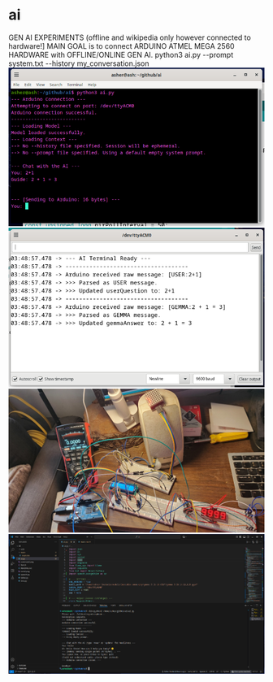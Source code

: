 # ai
GEN AI EXPERIMENTS (offline and wikipedia only however connected to hardware!]
MAIN GOAL is to connect ARDUINO ATMEL MEGA 2560 HARDWARE with OFFLINE/ONLINE GEN AI.
python3 ai.py --prompt system.txt --history my_conversation.json
![my-cool-screenshot](https://github.com/htmlfarmer/ai/blob/main/command.png)
![my-cool-screenshot](https://github.com/htmlfarmer/ai/blob/main/serial.png)
![my-cool-screenshot](https://github.com/htmlfarmer/ai/blob/main/hardware.jpg)
![my-cool-screenshot](https://github.com/htmlfarmer/ai/blob/main/Screenshot.png)

